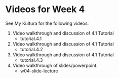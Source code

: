 # Videos for Week 4

See My Kultura for the following videos:

1) Video walkthrough and discussion of 4.1 Tutorial
    * tutorial.4.1
2) Video walkthrough and discussion of 4.1 Tutorial
    * tutorial.4.2
3) Video walkthrough and discussion of 4.1 Tutorial
    * tutorial.4.3
4) Video walkthrough of slides/powerpoint.
   * w04-slide-lecture
